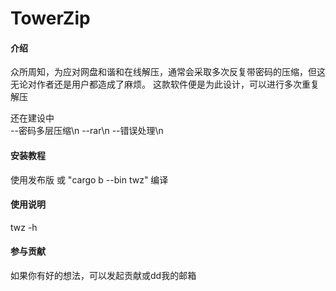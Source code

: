 # TowerZip

#### 介绍
众所周知，为应对网盘和谐和在线解压，通常会采取多次反复带密码的压缩，但这无论对作者还是用户都造成了麻烦。
这款软件便是为此设计，可以进行多次重复解压

还在建设中  
--密码多层压缩\n
--rar\n
--错误处理\n
#### 安装教程
使用发布版
或 "cargo b --bin twz" 编译

#### 使用说明
twz -h

#### 参与贡献
如果你有好的想法，可以发起贡献或dd我的邮箱
